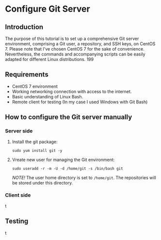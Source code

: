 # Configure Git Server
## Introduction 
The purpose of this tutorial is to set up a comprehensive Git server environment, comprising a Git user, a repository, and SSH keys, on CentOS 7. Please note that I've chosen CentOS 7 for the sake of convenience. Nevertheless, the commands and accompanying scripts can be easily adapted for different Linux distributions.
199
## Requirements
- CentOS 7 environment
- Working networking connection with access to the internet.
- Basic understanding of Linux Bash.
- Remote client for testing (In my case I used Windows with Git Bash)

## How to configure the Git server manually
### Server side
1. Install the git package:
   ```
   sudo yum install git -y
   ```
2. Vreate new user for managing the Git environment:
   ```
   sudo useradd -r -m -U -d /home/git -s /bin/bash git
   ```
   *NOTE!* The user home directory is set to ```/home/git```. The repositories will be stored under this directory.

### Client side
t
## Testing
t
